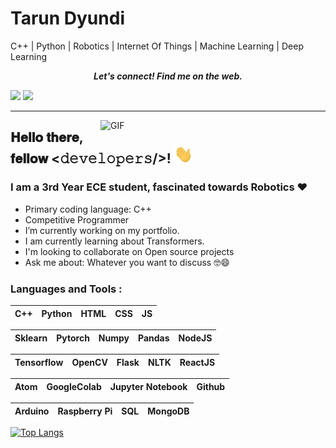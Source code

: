 # Tarun Dyundi

C++ | Python | Robotics | Internet Of Things | Machine Learning | Deep Learning 

<p align="center">
  <b><i>Let's connect! Find me on the web.</i></b>
  
<a href="mailto:tarundyundi2000@gmail.com" style="text-decoration:none"><img height="30" src = "https://img.shields.io/badge/gmail-c14438?&style=for-the-badge&logo=gmail&logoColor=white"></a>
[<img height="30" src="https://img.shields.io/badge/linkedin-blue.svg?&style=for-the-badge&logo=linkedin&logoColor=white" />][LinkedIn]
<br />
<hr />

<img align="right" alt="GIF" src="https://github.com/tacklesta/tacklesta/blob/main/gif.gif" width="360"/>

<h2> 𝐇𝐞𝐥𝐥𝐨 𝐭𝐡𝐞𝐫𝐞, 𝐟𝐞𝐥𝐥𝐨𝐰 <𝚍𝚎𝚟𝚎𝚕𝚘𝚙𝚎𝚛𝚜/>! <img src="https://raw.githubusercontent.com/ABSphreak/ABSphreak/master/gifs/Hi.gif" width="30px"></h2>

### I am a 3rd Year ECE student, fascinated towards Robotics ❤️

* Primary coding language: C++
* Competitive Programmer
* I’m currently working on my portfolio.
* I am currently learning about Transformers.
* I'm looking to collaborate on Open source projects
* Ask me about: Whatever you want to discuss 🤓😄


### Languages and Tools :


| C++ | Python | HTML | CSS | JS |
| :---: | :---: | :---: | :---: | :---: |

| Sklearn| Pytorch | Numpy | Pandas | NodeJS |
| :---: | :---: | :---: | :---: | :---: |

Tensorflow | OpenCV | Flask | NLTK | ReactJS |
| :---: | :---: | :---: | :---: | :---: |

| Atom | GoogleColab | Jupyter Notebook | Github |
| :---: | :---: | :---: | :---: |

Arduino | Raspberry Pi | SQL | MongoDB |
| :---: | :---: | :---: | :---: |


[![Top Langs](https://github-readme-stats.vercel.app/api/top-langs/?username=tacklesta&layout=compact&show_icons=true&theme=dark)](https://github.com/tacklesta/github-readme-stats)

[gmail]: https://gmail.com
[linkedin]: https://www.linkedin.com/in/tarun-dyundi-801a80178
